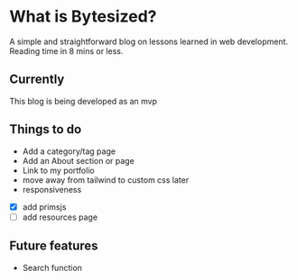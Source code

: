 # What is Bytesized?
A simple and straightforward blog on lessons learned in web development. Reading time in 8 mins or less.

## Currently
This blog is being developed as an mvp

## Things to do  
+ Add a category/tag page
+ Add an About section or page
+ Link to my portfolio
+ move away from tailwind to custom css later
+ responsiveness
- [x] add primsjs
- [ ] add resources page

## Future features
+ Search function
